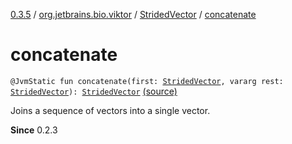 [0.3.5](../../index.md) / [org.jetbrains.bio.viktor](../index.md) / [StridedVector](index.md) / [concatenate](.)

# concatenate

`@JvmStatic fun concatenate(first: `[`StridedVector`](index.md)`, vararg rest: `[`StridedVector`](index.md)`): `[`StridedVector`](index.md) [(source)](https://github.com/JetBrains-Research/viktor/blob/0.3.5/src/main/kotlin/org/jetbrains/bio/viktor/StridedVector.kt#L560)

Joins a sequence of vectors into a single vector.

**Since**
0.2.3

